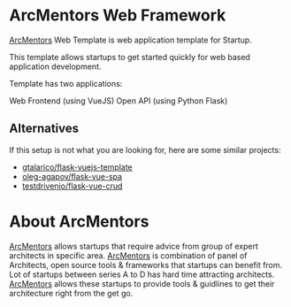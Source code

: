 # ArcMentors Web Framework

[ArcMentors](https://arcmentors.com/) Web Template is web application template for Startup.

This template allows startups to get started quickly for web based application development.

Template has two applications:

Web Frontend (using VueJS)
Open API (using Python Flask)

## Alternatives
If this setup is not what you are looking for, here are some similar projects:

- [gtalarico/flask-vuejs-template](https://github.com/gtalarico/flask-vuejs-template)
- [oleg-agapov/flask-vue-spa](https://github.com/oleg-agapov/flask-vue-spa)
- [testdrivenio/flask-vue-crud](https://github.com/testdrivenio/flask-vue-crud)

# About ArcMentors

[ArcMentors](https://arcmentors.com/) allows startups that require advice from group of expert architects in specific area. [ArcMentors](https://arcmentors.com/) is combination of panel of Architects, open source tools & frameworks that startups can benefit from. Lot of startups between series A to D has hard time attracting architects. [ArcMentors](https://arcmentors.com/) allows these startups to provide tools & guidlines to get their architecture right from the get go.
